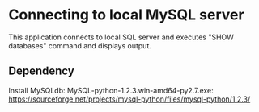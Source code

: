 # Connecting to local MySQL server

This application connects to local SQL server and executes "SHOW databases" command and displays output.

## Dependency

Install MySQLdb:
MySQL-python-1.2.3.win-amd64-py2.7.exe: https://sourceforge.net/projects/mysql-python/files/mysql-python/1.2.3/
